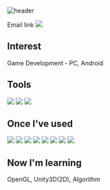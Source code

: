 ![header](https://capsule-render.vercel.app/api?type=slice&color=aaffff&height=200&section=header&text=Shin%20Icksu-kkr970&fontSize=70&fontColor=404040)

Email link <a href="mailto:kkr970@gmail.com"><img src="https://img.shields.io/badge/Gmail-EA4335?style=flat-square&logo=Gmail&logoColor=white"/></a>

Interest
-----------
Game Development - PC, Android

Tools
----------
<img src="https://img.shields.io/badge/Visual Studio Code-007ACC?style=flat-square&logo=VisualStudioCode&logoColor=white"/></a>
<img src="https://img.shields.io/badge/Visual%20Studio-5C2D91?style=flat-square&logo=VisualStudio&logoColor=white"/></a>
<img src="https://img.shields.io/badge/Unity-F0F0F0?style=flat-square&logo=Unity&logoColor=black"/></a>

Once I've used
-----------
<img src="https://img.shields.io/badge/C-A8B9CC?style=flat-square&logo=C&logoColor=white"/></a>
<img src="https://img.shields.io/badge/C++-00599C?style=flat-square&logo=C%2B%2B&logoColor=white"/></a>
<img src="https://img.shields.io/badge/C%23-239120?style=flat-square&logo=CSharp&logoColor=white"/></a>
<img src="https://img.shields.io/badge/Python-3766AB?style=flat-square&logo=Python&logoColor=white"/></a>
<img src="https://img.shields.io/badge/Java-007396?style=flat-square&logo=Java&logoColor=white"/></a>
<img src="https://img.shields.io/badge/TensorFlow-FF6F00?style=flat-square&logo=TensorFlow&logoColor=white"/></a>
<img src="https://img.shields.io/badge/Android Studio-3DDC84?style=flat-square&logo=AndroidStudio&logoColor=white"/></a>
<img src="https://img.shields.io/badge/Eclipse IDE-2C2255?style=flat-square&logo=EclipseIDE&logoColor=white"/></a>


Now I'm learning
----------
OpenGL, Unity3D(2D), Algorithm

<!---
kkr970/kkr970 is a ✨ special ✨ repository because its `README.md` (this file) appears on your GitHub profile.
You can click the Preview link to take a look at your changes.
--->
